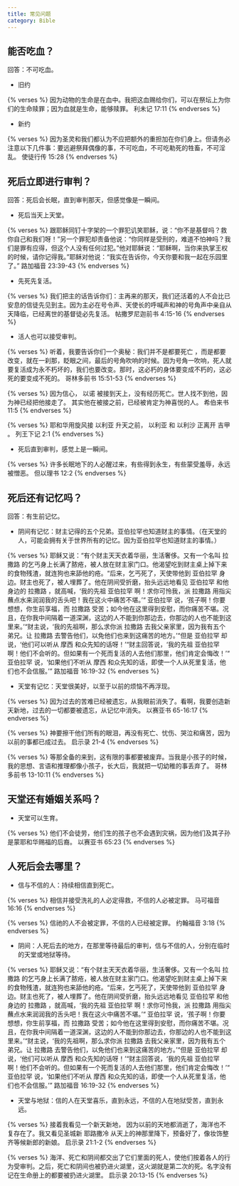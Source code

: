 ```yaml
---
title: 常见问题
category: Bible
---
```


## 能否吃血？

回答：不可吃血。

- 旧约

{% verses %}
因为动物的生命是在血中。我把这血赐给你们，可以在祭坛上为你们的生命赎罪；因为血就是生命，能够赎罪。
利未记 17:11
{% endverses %}

- 新约

{% verses %}
因为圣灵和我们都认为不应把额外的重担加在你们身上。但请务必注意以下几件事：要远避祭拜偶像的事，不可吃血，不可吃勒死的牲畜，不可淫乱。
使徒行传 15:28
{% endverses %}

## 死后立即进行审判？

回答：死后会长眠，直到审判那天，但感觉像是一瞬间。

- 死后当天上天堂。

{% verses %}
跟耶稣同钉十字架的一个罪犯讥笑耶稣，说：“你不是基督吗？救你自己和我们呀！”另一个罪犯却责备他说：“你同样是受刑的，难道不怕神吗？我们是罪有应得，但这个人没有任何过犯。”他对耶稣说：“耶稣啊，当你来执掌王权的时候，请你记得我。”耶稣对他说：“我实在告诉你，今天你要和我一起在乐园里了。”
路加福音 23:39-43
{% endverses %}

- 先死先复活。

{% verses %}
我们把主的话告诉你们：主再来的那天，我们还活着的人不会比已安息的信徒先见到主。因为主必在号令声、天使长的呼喊声和神的号角声中亲自从天降临，已经离世的基督徒必先复活。
帖撒罗尼迦前书 4:15-16
{% endverses %}

- 活人也可以接受审判。

{% verses %}
听着，我要告诉你们一个奥秘：我们并不是都要死亡 ，而是都要改变，就在一刹那，眨眼之间，最后的号角吹响的时候。因为号角一吹响，死人就要复活成为永不朽坏的，我们也要改变。那时，这必朽的身体要变成不朽的，这必死的要变成不死的。
哥林多前书 15:51-53
{% endverses %}

{% verses %}
因为信心， 以诺 被接到天上，没有经历死亡。世人找不到他，因为神已经把他接走了。 其实他在被接之前，已经被肯定为神喜悦的人。
希伯来书 11:5
{% endverses %}

{% verses %}
耶和华用旋风接 以利亚 升天之前， 以利亚 和 以利沙 正离开 吉甲 。
列王下记 2:1
{% endverses %}

- 死后直到审判，感觉上是一瞬间。

{% verses %}
许多长眠地下的人必醒过来，有些得到永生，有些蒙受羞辱，永远被憎恶。
但以理书 12:2
{% endverses %}

## 死后还有记忆吗？

回答：有生前记忆。

- 阴间有记忆：财主记得的五个兄弟。亚伯拉罕也知道财主的事情。（在天堂的人，可能会拥有关于世界所有的记忆。因为亚伯拉罕也知道财主的事情。）

{% verses %}
耶稣又说：“有个财主天天衣着华丽，生活奢侈。又有一个名叫 拉撒路 的乞丐身上长满了脓疮，被人放在财主家门口。他渴望吃到财主桌上掉下来的食物残渣，就连狗也来舔他的疮。“后来，乞丐死了，天使带他到 亚伯拉罕 身边。财主也死了，被人埋葬了。他在阴间受折磨，抬头远远地看见 亚伯拉罕 和他身边的 拉撒路 ，就高喊，‘我的先祖 亚伯拉罕 啊！求你可怜我，派 拉撒路 用指尖蘸点水来润润我的舌头吧！我在这火中痛苦不堪。’“ 亚伯拉罕 说，‘孩子啊！你要想想，你生前享福，而 拉撒路 受苦；如今他在这里得到安慰，而你痛苦不堪。况且，在你我中间隔着一道深渊，这边的人不能到你那边去，你那边的人也不能到这里来。’“财主说，‘我的先祖啊，那么求你派 拉撒路 去我父亲家里，因为我有五个弟兄。让 拉撒路 去警告他们，以免他们也来到这痛苦的地方。’“但是 亚伯拉罕 却说，‘他们可以听从 摩西 和众先知的话呀！’“财主回答说，‘我的先祖 亚伯拉罕 啊！他们不会听的。但如果有一个死而复活的人去他们那里，他们肯定会悔改！’“ 亚伯拉罕 说，‘如果他们不听从 摩西 和众先知的话，即使一个人从死里复活，他们也不会信服。’”
路加福音 16:19-32
{% endverses %}

- 天堂有记忆：天堂很美好，以至于以前的烦恼不再浮现。

{% verses %}
因为过去的苦难已经被遗忘，从我眼前消失了。看啊，我要创造新天新地，过去的一切都要被遗忘，从记忆中消失。
以赛亚书 65-16:17
{% endverses %}

{% verses %}
神要擦干他们所有的眼泪，再没有死亡、忧伤、哭泣和痛苦，因为以前的事都已成过去。
启示录 21-4
{% endverses %}

{% verses %}
等那全备的来到，这有限的事都要被废弃。当我是小孩子的时候，我的思想、言语和推理都像小孩子，长大后，我就把一切幼稚的事丢弃了。
哥林多前书 13-10:11
{% endverses %}

## 天堂还有婚姻关系吗？

- 天堂可以生育。

{% verses %}
他们不会徒劳，他们生的孩子也不会遇到灾祸，因为他们及其子孙是蒙耶和华赐福的后裔。
以赛亚书 65:23
{% endverses %}

## 人死后会去哪里？

- 信与不信的人：持续相信直到死亡。

{% verses %}
相信并接受洗礼的人必定得救，不信的人必被定罪。
马可福音 16:16
{% endverses %}

{% verses %}
信祂的人不会被定罪，不信的人已经被定罪。
约翰福音 3:18
{% endverses %}

- 阴间：人死后去的地方，在那里等待最后的审判，信与不信的人，分别在临时的天堂或地狱等待。

{% verses %}
耶稣又说：“有个财主天天衣着华丽，生活奢侈。又有一个名叫 拉撒路 的乞丐身上长满了脓疮，被人放在财主家门口。他渴望吃到财主桌上掉下来的食物残渣，就连狗也来舔他的疮。“后来，乞丐死了，天使带他到 亚伯拉罕 身边。财主也死了，被人埋葬了。他在阴间受折磨，抬头远远地看见 亚伯拉罕 和他身边的 拉撒路 ，就高喊，‘我的先祖 亚伯拉罕 啊！求你可怜我，派 拉撒路 用指尖蘸点水来润润我的舌头吧！我在这火中痛苦不堪。’“ 亚伯拉罕 说，‘孩子啊！你要想想，你生前享福，而 拉撒路 受苦；如今他在这里得到安慰，而你痛苦不堪。况且，在你我中间隔着一道深渊，这边的人不能到你那边去，你那边的人也不能到这里来。’“财主说，‘我的先祖啊，那么求你派 拉撒路 去我父亲家里，因为我有五个弟兄。让 拉撒路 去警告他们，以免他们也来到这痛苦的地方。’“但是 亚伯拉罕 却说，‘他们可以听从 摩西 和众先知的话呀！’“财主回答说，‘我的先祖 亚伯拉罕 啊！他们不会听的。但如果有一个死而复活的人去他们那里，他们肯定会悔改！’“ 亚伯拉罕 说，‘如果他们不听从 摩西 和众先知的话，即使一个人从死里复活，他们也不会信服。’”
路加福音 16:19-32
{% endverses %}

- 天堂与地狱：信的人在天堂喜乐，直到永远，不信的人在地狱受苦，直到永远。

{% verses %}
接着我看见一个新天新地， 因为以前的天地都消逝了，海洋也不复存在了。我又看见圣城新 耶路撒冷 从天上的神那里降下，预备好了，像妆饰整齐等候新郎的新娘。
启示录 21:1-2
{% endverses %}

{% verses %}
海洋、死亡和阴间都交出了它们里面的死人，使他们按着各人的行为受审判。之后，死亡和阴间也被扔进火湖里，这火湖就是第二次的死。名字没有记在生命册上的都要被扔进火湖里。
启示录 20:13-15
{% endverses %}
